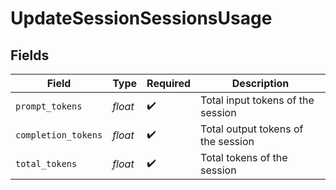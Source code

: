 # UpdateSessionSessionsUsage


## Fields

| Field                              | Type                               | Required                           | Description                        |
| ---------------------------------- | ---------------------------------- | ---------------------------------- | ---------------------------------- |
| `prompt_tokens`                    | *float*                            | :heavy_check_mark:                 | Total input tokens of the session  |
| `completion_tokens`                | *float*                            | :heavy_check_mark:                 | Total output tokens of the session |
| `total_tokens`                     | *float*                            | :heavy_check_mark:                 | Total tokens of the session        |